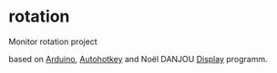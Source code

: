 # rotation
Monitor rotation project

based on <a href="https://www.arduino.cc/">Arduino</a>, <a href="https://www.autohotkey.com/">Autohotkey</a> and Noël DANJOU <a href="http://noeld.com/programs.asp?cat=misc#Display">Display</a> programm.
